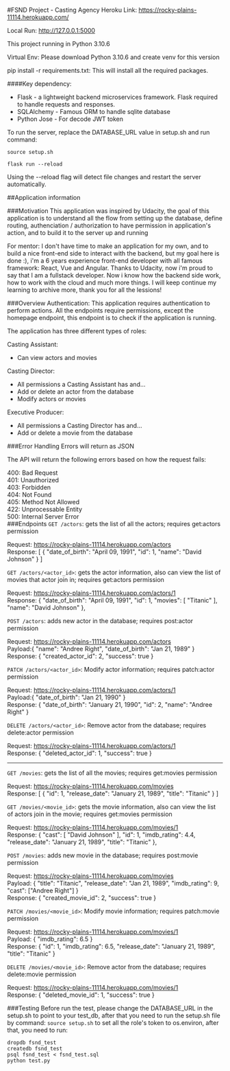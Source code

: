 #FSND Project - Casting Agency
Heroku Link: https://rocky-plains-11114.herokuapp.com/

Local Run: http://127.0.0.1:5000

This project running in Python 3.10.6

Virtual Env: Please download Python 3.10.6 and create venv for this version

pip install -r requirements.txt:
This will install all the required packages.

####Key dependency:
- Flask - a lightweight backend microservices framework. Flask required to handle requests and responses.
- SQLAlchemy - Famous ORM to handle sqlite database
- Python Jose - For decode JWT token

To run the server, replace the DATABASE_URL value in setup.sh and run command:

`source setup.sh`

`flask run --reload`

Using the --reload flag will detect file changes and restart the server automatically.

##Application information

###Motivation
This application was inspired by Udacity, the goal of this application is to understand all the flow from setting up the database, define routing, authenciation / authorization to have permission in application's action, and to build it to the server up and running

For mentor: I don't have time to make an application for my own, and to build a nice front-end side to interact with the backend, but my goal here is done :), i'm a 6 years experience front-end developer with all famous framework: React, Vue and Angular. Thanks to Udacity, now i'm proud to say that I am a fullstack developer. Now i know how the backend side work, how to work with the cloud and much more things. I will keep continue my learning to archive more, thank you for all the lessions!

###Overview
Authentication: This application requires authentication to perform actions. All the endpoints require permissions, except the homepage endpoint, this endpoint is to check if the application is running.

The application has three different types of roles:

Casting Assistant:
- Can view actors and movies

Casting Director:
- All permissions a Casting Assistant has and… 
- Add or delete an actor from the database
- Modify actors or movies

Executive Producer:
- All permissions a Casting Director has and…
- Add or delete a movie from the database

###Error Handling
Errors will return as JSON

The API will return the following errors based on how the request fails:

400: Bad Request\
401: Unauthorized\
403: Forbidden\
404: Not Found\
405: Method Not Allowed\
422: Unprocessable Entity\
500: Internal Server Error\
###Endpoints
`GET /actors`: gets the list of all the actors; requires get:actors permission

Request: https://rocky-plains-11114.herokuapp.com/actors \
Response: [
{
"date_of_birth": "April 09, 1991",
"id": 1,
"name": "David Johnson"
}
]

`GET /actors/<actor_id>`: gets the actor information, also can view the list of movies that actor join in;
requires get:actors permission

Request: https://rocky-plains-11114.herokuapp.com/actors/1 \
Response: {
"date_of_birth": "April 09, 1991",
"id": 1,
"movies": [
"Titanic"
],
"name": "David Johnson"
},

`POST /actors`: adds new actor in the database; requires post:actor permission

Request: https://rocky-plains-11114.herokuapp.com/actors \
Payload:{
"name": "Andree Right",
"date_of_birth": "Jan 21, 1989"
}\
Response: {
"created_actor_id": 2,
"success": true
}

`PATCH /actors/<actor_id>`: Modify actor information; requires patch:actor permission

Request: https://rocky-plains-11114.herokuapp.com/actors/1 \
Payload:{
"date_of_birth": "Jan 21, 1990"
}\
Response: {
"date_of_birth": "January 21, 1990",
"id": 2,
"name": "Andree Right"
}

`DELETE /actors/<actor_id>`: Remove actor from the database; requires delete:actor permission

Request: https://rocky-plains-11114.herokuapp.com/actors/1 \
Response: {
"deleted_actor_id": 1,
"success": true
}

-------

`GET /movies`: gets the list of all the movies; requires get:movies permission

Request: https://rocky-plains-11114.herokuapp.com/movies \
Response: [
{
"id": 1,
"release_date": "January 21, 1989",
"title": "Titanic"
}
]

`GET /movies/<movie_id>`: gets the movie information, also can view the list of actors join in the movie;
requires get:movies permission

Request: https://rocky-plains-11114.herokuapp.com/movies/1 \
Response: {
"cast": [
"David Johnson"
],
"id": 1,
"imdb_rating": 4.4,
"release_date": "January 21, 1989",
"title": "Titanic"
},

`POST /movies`: adds new movie in the database; requires post:movie permission

Request: https://rocky-plains-11114.herokuapp.com/movies \
Payload: {
"title": "Titanic",
"release_date": "Jan 21, 1989",
"imdb_rating": 9,
"cast": ["Andree Right"]
}\
Response: {
"created_movie_id": 2,
"success": true
}

`PATCH /movies/<movie_id>`: Modify movie information; requires patch:movie permission

Request: https://rocky-plains-11114.herokuapp.com/movies/1 \
Payload: {
"imdb_rating": 6.5
}\
Response: {
"id": 1,
"imdb_rating": 6.5,
"release_date": "January 21, 1989",
"title": "Titanic"
}

`DELETE /movies/<movie_id>`: Remove actor from the database; requires delete:movie permission

Request: https://rocky-plains-11114.herokuapp.com/movies/1 \
Response: {
"deleted_movie_id": 1,
"success": true
}

###Testing
Before run the test, please change the DATABASE_URL in the setup.sh to point to your test_db, after that you need to run the setup.sh file by command: `source setup.sh` to set all the role's token to os.environ, after that, you need to run:

`dropdb fsnd_test` \
`createdb fsnd_test` \
`psql fsnd_test < fsnd_test.sql` \
`python test.py`
